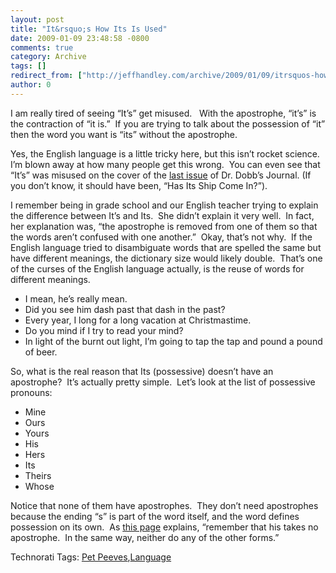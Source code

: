 ```yaml
---
layout: post
title: "It&rsquo;s How Its Is Used"
date: 2009-01-09 23:48:58 -0800
comments: true
category: Archive
tags: []
redirect_from: ["http://jeffhandley.com/archive/2009/01/09/itrsquos-how-its-is-used.aspx"].aspx
author: 0
---
```

<!-- more -->
<p>I am really tired of seeing “It’s” get misused.   With the apostrophe, “it’s” is the contraction of “it is.”  If you are trying to talk about the possession of “it” then the word you want is “its” without the apostrophe.</p>  <p>Yes, the English language is a little tricky here, but this isn’t rocket science.  I’m blown away at how many people get this wrong.  You can even see that “It’s” was misused on the cover of the <a href="http://www.ericsink.com/entries/rip_dr_dobbs.html" target="_blank">last issue</a> of Dr. Dobb’s Journal. (If you don’t know, it should have been, “Has Its Ship Come In?”).</p>  <p>I remember being in grade school and our English teacher trying to explain the difference between It’s and Its.  She didn’t explain it very well.  In fact, her explanation was, “the apostrophe is removed from one of them so that the words aren’t confused with one another.”  Okay, that’s not why.  If the English language tried to disambiguate words that are spelled the same but have different meanings, the dictionary size would likely double.  That’s one of the curses of the English language actually, is the reuse of words for different meanings.</p>  <ul>   <li>I mean, he’s really mean. </li>    <li>Did you see him dash past that dash in the past? </li>    <li>Every year, I long for a long vacation at Christmastime. </li>    <li>Do you mind if I try to read your mind? </li>    <li>In light of the burnt out light, I’m going to tap the tap and pound a pound of beer. </li> </ul>  <p>So, what is the real reason that Its (possessive) doesn’t have an apostrophe?  It’s actually pretty simple.  Let’s look at the list of possessive pronouns:</p>  <ul>   <li>Mine </li>    <li>Ours </li>    <li>Yours </li>    <li>His </li>    <li>Hers </li>    <li>Its </li>    <li>Theirs </li>    <li>Whose </li> </ul>  <p>Notice that none of them have apostrophes.  They don’t need apostrophes because the ending “s” is part of the word itself, and the word defines possession on its own.  As <a href="http://englishplus.com/grammar/00000134.htm" target="_blank">this page</a> explains, “remember that his takes no apostrophe.  In the same way, neither do any of the other forms.”</p>  <div class="wlWriterEditableSmartContent" id="scid:0767317B-992E-4b12-91E0-4F059A8CECA8:ab611878-cd6e-44af-a28d-19a933cc300d" style="padding-right: 0px; display: inline; padding-left: 0px; float: none; padding-bottom: 0px; margin: 0px; padding-top: 0px">Technorati Tags: <a href="http://technorati.com/tags/Pet+Peeves" rel="tag">Pet Peeves</a>,<a href="http://technorati.com/tags/Language" rel="tag">Language</a></div>

